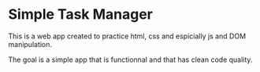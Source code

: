 # Simple Task Manager

This is a web app created to practice html, css and espicially js and DOM manipulation.

The goal is a simple app that is functionnal and that has clean code quality.